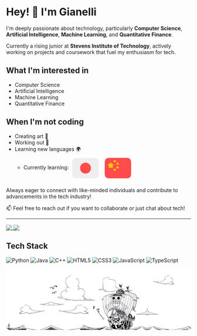 # Hey! 👋 I'm Gianelli

I'm deeply passionate about technology, particularly **Computer Science**, **Artificial Intelligence**, **Machine Learning**, and **Quantitative Finance**.

Currently a rising junior at **Stevens Institute of Technology**, actively working on projects and coursework that fuel my enthusiasm for tech.

## What I'm interested in
- Computer Science
- Artificial Intelligence  
- Machine Learning
- Quantitative Finance
  
## When I'm not coding
- Creating art 🎨
- Working out 💪
- Learning new languages 🌍
  - Currently learning:
    <a href="https://github.com/GianelliL"><img height=75 align="center" src="assets/japanese-flag-round.png" /></a> <a href="https://github.com/GianelliL"><img height=75 align="center" src="assets/chinese-flag-round.png" /></a>
    
Always eager to connect with like-minded individuals and contribute to advancements in the tech industry!

📫 Feel free to reach out if you want to collaborate or just chat about tech!

---
<a href="https://github.com/GianelliL">
  <img height=200 align="center" src="https://github-readme-stats.vercel.app/api?username=GianelliL&show_icons=true&theme=transparent" />
</a>
<a href="https://github.com/GianelliL">
  <img height=200 align="center" src="https://github-readme-stats.vercel.app/api/top-langs?username=GianelliL&layout=donut&langs_count=8&card_width=320" />
</a>

## Tech Stack
<!-- Badges from https://github.com/Ileriayo/markdown-badges -->
![Python](https://img.shields.io/badge/python-3670A0?style=for-the-badge&logo=python&logoColor=ffdd54)
![Java](https://img.shields.io/badge/java-%23ED8B00.svg?style=for-the-badge&logo=openjdk&logoColor=white)
![C++](https://img.shields.io/badge/c++-%2300599C.svg?style=for-the-badge&logo=c%2B%2B&logoColor=white)
![HTML5](https://img.shields.io/badge/html5-%23E34F26.svg?style=for-the-badge&logo=html5&logoColor=white)
![CSS3](https://img.shields.io/badge/css3-%231572B6.svg?style=for-the-badge&logo=css3&logoColor=white)
![JavaScript](https://img.shields.io/badge/javascript-%23323330.svg?style=for-the-badge&logo=javascript&logoColor=%23F7DF1E)
![TypeScript](https://img.shields.io/badge/typescript-%23007ACC.svg?style=for-the-badge&logo=typescript&logoColor=white)

![One Piece Sunny](assets/one-piece-sunny.png)

